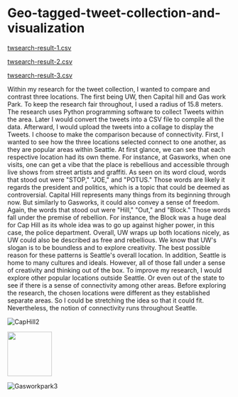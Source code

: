 # Geo-tagged-tweet-collection-and-visualization

[twsearch-result-1.csv](https://github.com/ripeberries778/Geo-tagged-tweet-collection-and-visualization/files/10483715/twsearch-result-UW1.csv)

[twsearch-result-2.csv](https://github.com/ripeberries778/Geo-tagged-tweet-collection-and-visualization/files/10483716/twsearch-result-2.Cap.Hill.csv)

[twsearch-result-3.csv](https://github.com/ripeberries778/Geo-tagged-tweet-collection-and-visualization/files/10483720/twsearch-result-GasWork3.csv)

Within my research for the tweet collection, I wanted to compare and contrast three locations. The first being UW, then Capital hill and Gas work Park. To keep the research fair throughout, I used a radius of 15.8 meters. The research uses Python programming software to collect Tweets within the area. Later I would convert the tweets into a CSV file to compile all the data. Afterward, I would upload the tweets into a collage to display the Tweets. I choose to make the comparison because of connectivity. 
First, I wanted to see how the three locations selected connect to one another, as they are popular areas within Seattle. At first glance, we can see that each respective location had its own theme. For instance, at Gasworks, when one visits, one can get a vibe that the place is rebellious and accessible through live shows from street artists and graffiti. As seen on its word cloud, words that stood out were "STOP," "JOE," and "POTUS." Those words are likely it regards the president and politics, which is a topic that could be deemed as controversial.  Capital Hill represents many things from its beginning through now. But similarly to Gasworks, it could also convey a sense of freedom. Again, the words that stood out were "Hill," "Out," and "Block." Those words fall under the premise of rebellion. For instance, the Block was a huge deal for Cap Hill as its whole idea was to go up against higher power, in this case, the police department. 
Overall, UW wraps up both locations nicely, as UW could also be described as free and rebellious. We know that UW's slogan is to be boundless and to explore creativity. The best possible reason for these patterns is Seattle's overall location. In addition, Seattle is home to many cultures and ideals. However, all of those fall under a sense of creativity and thinking out of the box. 
To improve my research, I would explore other popular locations outside Seattle. Or even out of the state to see if there is a sense of connectivity among other areas. Before exploring the research, the chosen locations were different as they established separate areas. So I could be stretching the idea so that it could fit. Nevertheless, the notion of connectivity runs throughout Seattle.

![CapHill2](https://user-images.githubusercontent.com/119153928/214151090-cf76ccce-6daf-48c8-ad9c-b7f0d9d3862d.png)

<img src="[https://your-image-url.type](https://user-images.githubusercontent.com/119153928/214151090-cf76ccce-6daf-48c8-ad9c-b7f0d9d3862d.png)" width="100" height="100">
          
          
          
![Gasworkpark3](https://user-images.githubusercontent.com/119153928/214151098-79b42bd0-ce73-4ca9-a18f-75bf15d75727.png)







